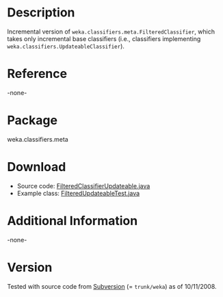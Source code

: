 

# Description
Incremental version of `weka.classifiers.meta.FilteredClassifier`, which takes only incremental base classifiers (i.e., classifiers implementing `weka.classifiers.UpdateableClassifier`).

# Reference 
-none-

# Package
weka.classifiers.meta

# Download
* Source code: 
[FilteredClassifierUpdateable.java](files/FilteredClassifierUpdateable.java)
* Example class: 
[FilteredUpdateableTest.java](files/FilteredUpdateableTest.java)

# Additional Information
-none-

# Version
Tested with source code from [Subversion](subversion.md) (= `trunk/weka`) as of 10/11/2008.

